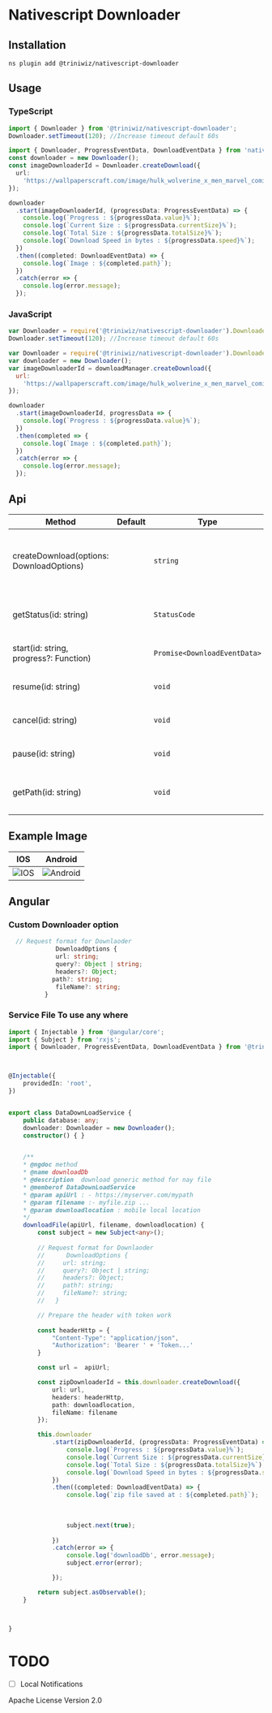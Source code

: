 # Nativescript Downloader

## Installation

`ns plugin add @triniwiz/nativescript-downloader`

## Usage

### TypeScript

```typescript
import { Downloader } from '@triniwiz/nativescript-downloader';
Downloader.setTimeout(120); //Increase timeout default 60s
```

```typescript
import { Downloader, ProgressEventData, DownloadEventData } from 'nativescript-downloader';
const downloader = new Downloader();
const imageDownloaderId = Downloader.createDownload({
  url:
    'https://wallpaperscraft.com/image/hulk_wolverine_x_men_marvel_comics_art_99032_3840x2400.jpg'
});

downloader
  .start(imageDownloaderId, (progressData: ProgressEventData) => {
    console.log(`Progress : ${progressData.value}%`);
    console.log(`Current Size : ${progressData.currentSize}%`);
    console.log(`Total Size : ${progressData.totalSize}%`);
    console.log(`Download Speed in bytes : ${progressData.speed}%`);
  })
  .then((completed: DownloadEventData) => {
    console.log(`Image : ${completed.path}`);
  })
  .catch(error => {
    console.log(error.message);
  });
```

### JavaScript

```js
var Downloader = require('@triniwiz/nativescript-downloader').Downloader;
Downloader.setTimeout(120); //Increase timeout default 60s
```

```js
var Downloader = require('@triniwiz/nativescript-downloader').Downloader;
var downloader = new Downloader();
var imageDownloaderId = downloadManager.createDownload({
  url:
    'https://wallpaperscraft.com/image/hulk_wolverine_x_men_marvel_comics_art_99032_3840x2400.jpg'
});

downloader
  .start(imageDownloaderId, progressData => {
    console.log(`Progress : ${progressData.value}%`);
  })
  .then(completed => {
    console.log(`Image : ${completed.path}`);
  })
  .catch(error => {
    console.log(error.message);
  });
```

## Api

| Method                                   | Default | Type                         | Description                                           |
| ---------------------------------------- | ------- | ---------------------------- | ----------------------------------------------------- |
| createDownload(options: DownloadOptions) |         | `string`                     | Creates a download task it returns the id of the task |
| getStatus(id: string)                    |         | `StatusCode`                 | Gets the status of a download task.                   |
| start(id: string, progress?: Function)   |         | `Promise<DownloadEventData>` | Starts a download task.                               |  |
| resume(id: string)                       |         | `void`                       | Resumes a download task.                              |
| cancel(id: string)                       |         | `void`                       | Cancels a download task.                              |
| pause(id: string)                        |         | `void`                       | Pauses a download task.                               |
| getPath(id: string)                      |         | `void`                       | Return the path of a download task.                   |

## Example Image

| IOS                                     | Android                                     |
| --------------------------------------- | ------------------------------------------- |
| ![IOS](https://i.imgur.com/WQqhhXF.gif) | ![Android](https://i.imgur.com/fE9rBvl.gif) |


## Angular 

### Custom Downloader option
```typescript 
  // Request format for Downlaoder
             DownloadOptions {
             url: string;
             query?: Object | string;
             headers?: Object;
            path?: string;
             fileName?: string;
          }
```

### Service File To use any where

```typescript 
import { Injectable } from '@angular/core';
import { Subject } from 'rxjs';
import { Downloader, ProgressEventData, DownloadEventData } from '@triniwiz/nativescript-downloader';



@Injectable({
    providedIn: 'root',
})


export class DataDownLoadService {
    public database: any;
    downloader: Downloader = new Downloader();
    constructor() { }


    /**
    * @ngdoc method
    * @name downloadDb
    * @description  download generic method for nay file 
    * @memberof DataDownLoadService
    * @param apiUrl : - https://myserver.com/mypath
    * @param filename :- myfile.zip ...
    * @param downloadlocation : mobile local location
    */
    downloadFile(apiUrl, filename, downloadlocation) {
        const subject = new Subject<any>();
    
        // Request format for Downlaoder
        //      DownloadOptions {
        //     url: string;
        //     query?: Object | string;
        //     headers?: Object;
        //     path?: string;
        //     fileName?: string;
        //   }

        // Prepare the header with token work
    
        const headerHttp = {
            "Content-Type": "application/json",
            "Authorization": 'Bearer ' + 'Token...'
        }

        const url =  apiUrl;

        const zipDownloaderId = this.downloader.createDownload({
            url: url,
            headers: headerHttp,
            path: downloadlocation,
            fileName: filename
        });

        this.downloader
            .start(zipDownloaderId, (progressData: ProgressEventData) => {
                console.log(`Progress : ${progressData.value}%`);
                console.log(`Current Size : ${progressData.currentSize}%`);
                console.log(`Total Size : ${progressData.totalSize}%`);
                console.log(`Download Speed in bytes : ${progressData.speed}%`);
            })
            .then((completed: DownloadEventData) => {
                console.log(`zip file saved at : ${completed.path}`);
              
               
                
                subject.next(true);
              
            })
            .catch(error => {
                console.log('downloadDb', error.message);
                subject.error(error);

            });

        return subject.asObservable();
    }



}
```


# TODO

* [ ] Local Notifications


Apache License Version 2.0
